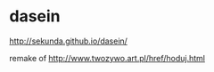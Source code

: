 dasein
======
http://sekunda.github.io/dasein/

remake of http://www.twozywo.art.pl/href/hoduj.html
